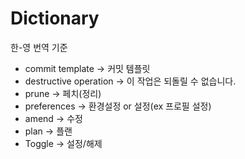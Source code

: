 # Dictionary

한-영 번역 기준 





- commit template -> 커밋 템플릿
- destructive operation -> 이 작업은 되돌릴 수 없습니다.
- prune -> 페치(정리)
- preferences -> 환경설정 or 설정(ex 프로필 설정)
- amend -> 수정
- plan -> 플랜
- Toggle -> 설정/해제